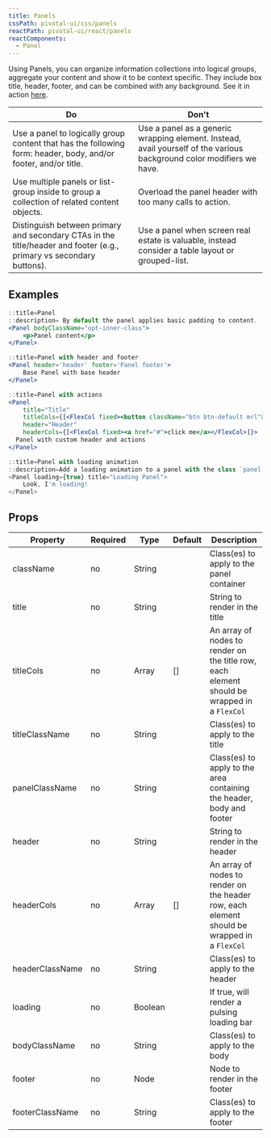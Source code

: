 ```yaml
---
title: Panels
cssPath: pivotal-ui/css/panels
reactPath: pivotal-ui/react/panels
reactComponents:
  - Panel
---
```


Using Panels, you can organize information collections into logical groups, aggregate your content and show it to be context specific. They include box title, header, footer, and can be combined with any background. See it in action [here](https://pui-pivots.cfapps.io/).

Do        | Don't
----------|----------
Use a panel to logically group content that has the following form: header, body, and/or footer, and/or title. | Use a panel as a generic wrapping element. Instead, avail yourself of the various background color modifiers we have.
Use multiple panels or list-group inside to group a collection of related content objects. | Overload the panel header with too many calls to action.
Distinguish between primary and secondary CTAs in the title/header and footer (e.g., primary vs secondary buttons). | Use a panel when screen real estate is valuable, instead consider a table layout or grouped-list.

## Examples

```jsx
::title=Panel
::description= By default the panel applies basic padding to content.
<Panel bodyClassName="opt-inner-class">
    <p>Panel content</p>
</Panel>
```

```jsx
::title=Panel with header and footer
<Panel header='header' footer='Panel footer'>
    Base Panel with base header
</Panel>
```

```jsx
::title=Panel with actions
<Panel
    title="Title"
    titleCols={[<FlexCol fixed><button className="btn btn-default mrl">Go</button></FlexCol>, <FlexCol fixed><button className="btn btn-default-alt">Stop</button></FlexCol>]}
    header="Header"
    headerCols={[<FlexCol fixed><a href="#">click me</a></FlexCol>]}>
  Panel with custom header and actions
</Panel>
```

```jsx
::title=Panel with loading animation
::description=Add a loading animation to a panel with the class `panel-loading-indicator`. The animation is intended for panels that utilize panel-header and panel-body. This should be used when the content of the panel is being loaded asynchronously and you’d like to communicate to the user that their content is on the way.
<Panel loading={true} title="Loading Panel">
    Look, I'm loading!
</Panel>
```

## Props

Property         | Required | Type    | Default | Description
-----------------|----------|---------|---------|------------
className        | no       | String  |         | Class(es) to apply to the panel container
title            | no       | String  |         | String to render in the title
titleCols        | no       | Array   | []      | An array of nodes to render on the title row, each element should be wrapped in a `FlexCol`
titleClassName   | no       | String  |         | Class(es) to apply to the title
panelClassName   | no       | String  |         | Class(es) to apply to the area containing the header, body and footer
header           | no       | String  |         | String to render in the header
headerCols       | no       | Array   | []      | An array of nodes to render on the header row, each element should be wrapped in a `FlexCol`
headerClassName  | no       | String  |         | Class(es) to apply to the header
loading          | no       | Boolean |         | If true, will render a pulsing loading bar
bodyClassName    | no       | String  |         | Class(es) to apply to the body
footer           | no       | Node    |         | Node to render in the footer
footerClassName  | no       | String  |         | Class(es) to apply to the footer
